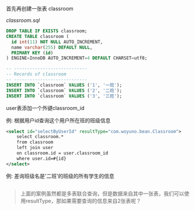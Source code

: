 首先再创建一张表 classroom

*classroom.sql*

```sql
DROP TABLE IF EXISTS classroom;
CREATE TABLE classroom (
  id int(11) NOT NULL AUTO_INCREMENT,
  name varchar(255) DEFAULT NULL,
  PRIMARY KEY (id)
) ENGINE=InnoDB AUTO_INCREMENT=4 DEFAULT CHARSET=utf8;

-- ----------------------------
-- Records of classroom
-- ----------------------------
INSERT INTO `classroom` VALUES ('1', '一班');
INSERT INTO `classroom` VALUES ('2', '二班');
INSERT INTO `classroom` VALUES ('3', '三班');

```
user表添加一个外键classroom_id


例:
根据用户id查询这个用户所在班的班级信息

```xml
<select id="selectByUserId" resultType="com.woyuno.bean.Classroom">
	select classroom.*
	from classroom
	left join user
	on classroom.id = user.classroom_id
	where user.id=#{id}
</select>
```

例:
差询班级名是'二班'的班级的所有学生的信息

```xml

```

> 上面的案例虽然都是多表联合查询，但是数据来自其中一张表，我们可以使用resultType，那如果需要查询的信息来自2张表呢？